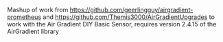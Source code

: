 Mashup of work from https://github.com/geerlingguy/airgradient-prometheus and https://github.com/Themis3000/AirGradientUpgrades to work with the Air Gradient DIY Basic Sensor, requires version 2.4.15 of the AirGradient library
